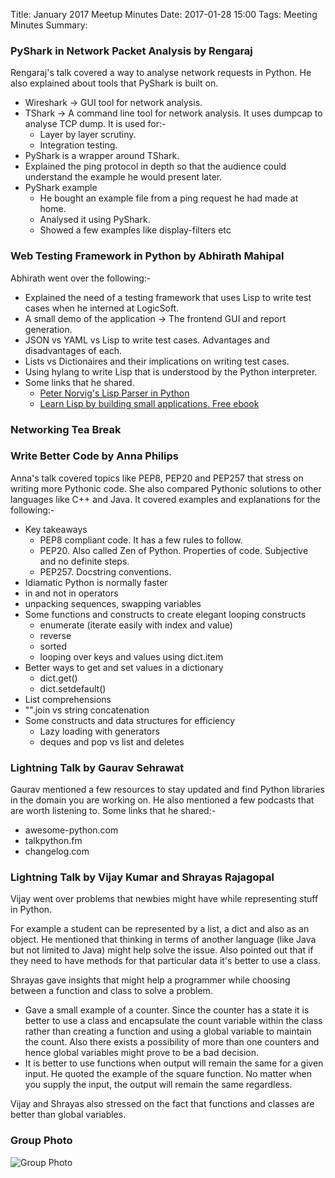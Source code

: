 Title: January 2017 Meetup Minutes
Date: 2017-01-28 15:00
Tags: Meeting Minutes
Summary: <img src="https://a248.e.akamai.net/secure.meetupstatic.com/photos/event/1/f/c/1/event_459368129.jpeg" alt=""/>

### PyShark in Network Packet Analysis by Rengaraj
Rengaraj's talk covered a way to analyse network requests in Python. He also explained about tools that PyShark is built on.

- Wireshark -> GUI tool for network analysis.
- TShark -> A command line tool for network analysis. It uses dumpcap to analyse TCP dump. It is used for:-
    - Layer by layer scrutiny.
    - Integration testing.
- PyShark is a wrapper around TShark.
- Explained the ping protocol in depth so that the audience could understand the example he would present later.
- PyShark example
    - He bought an example file from a ping request he had made at home.
    - Analysed it using PyShark.
    - Showed a few examples like display-filters etc


### Web Testing Framework in Python by Abhirath Mahipal
Abhirath went over the following:-

- Explained the need of a testing framework that uses Lisp to write test cases when he interned at LogicSoft.
- A small demo of the application -> The frontend GUI and report generation.
- JSON vs YAML vs Lisp to write test cases. Advantages and disadvantages of each.
- Lists vs Dictionaires and their implications on writing test cases.
- Using hylang to write Lisp that is understood by the Python interpreter.
- Some links that he shared.
    - [Peter Norvig's Lisp Parser in Python](http://norvig.com/lispy.html)
    - [Learn Lisp by building small applications. Free ebook](http://www.gigamonkeys.com/book/)

### Networking Tea Break

### Write Better Code by Anna Philips
Anna's talk covered topics like PEP8, PEP20 and PEP257 that stress on writing more Pythonic code. She also compared Pythonic solutions to other languages like C++ and Java. It covered examples and explanations for the following:-

- Key takeaways
    - PEP8 compliant code. It has a few rules to follow.
    - PEP20. Also called Zen of Python. Properties of code. Subjective and no definite steps.
    - PEP257. Docstring conventions.
- Idiamatic Python is normally faster
- in and not in operators
- unpacking sequences, swapping variables
- Some functions and constructs to create elegant looping constructs
    - enumerate (iterate easily with index and value)
    - reverse
    - sorted
    - looping over keys and values using dict.item
- Better ways to get and set values in a dictionary
    - dict.get()
    - dict.setdefault()
- List comprehensions
- "".join vs string concatenation
- Some constructs and data structures for efficiency
    - Lazy loading with generators
    - deques and pop vs list and deletes

### Lightning Talk by Gaurav Sehrawat
Gaurav mentioned a few resources to stay updated and find Python libraries in the domain you are working on. He also mentioned a few podcasts that are worth listening to. Some links that he shared:-
- awesome-python.com
- talkpython.fm
- changelog.com

### Lightning Talk by Vijay Kumar and Shrayas Rajagopal
Vijay went over problems that newbies might have while representing stuff in Python.

For example a student can be represented by a list, a dict and also as an object. He mentioned that thinking in terms of another language (like Java but not limited to Java) might help solve the issue. Also pointed out that if they need to have methods for that particular data it's better to use a class.

Shrayas gave insights that might help a programmer while choosing between a function and class to solve a problem.

- Gave a small example of a counter. Since the counter has a state it is better to use a class and encapsulate the count variable within the class rather than creating a function and using a global variable to maintain the count. Also there exists a possibility of more than one counters and hence global variables might prove to be a bad decision.
- It is better to use functions when output will remain the same for a given input. He quoted the example of the square function. No matter when you supply the input, the output will remain the same regardless.

Vijay and Shrayas also stressed on the fact that functions and classes are better than global variables.

### Group Photo

<img src="https://a248.e.akamai.net/secure.meetupstatic.com/photos/event/1/f/c/1/600_459368129.jpeg" alt="Group Photo"/></img>